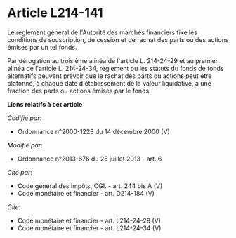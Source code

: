 # Article L214-141

Le règlement général de l'Autorité des marchés financiers fixe les conditions de souscription, de cession et de rachat des
parts ou des actions émises par un tel fonds.

Par dérogation au troisième alinéa de l'article L. 214-24-29 et au premier alinéa de l'article L. 214-24-34, règlement ou les
statuts du fonds de fonds alternatifs peuvent prévoir que le rachat des parts ou actions peut être plafonné, à chaque date
d'établissement de la valeur liquidative, à une fraction des parts ou actions émises par le fonds.

**Liens relatifs à cet article**

_Codifié par_:

  - Ordonnance n°2000-1223 du 14 décembre 2000 (V)

_Modifié par_:

  - Ordonnance n°2013-676 du 25 juillet 2013 - art. 6

_Cité par_:

  - Code général des impôts, CGI. - art. 244 bis A (V)
  - Code monétaire et financier - art. D214-184 (V)

_Cite_:

  - Code monétaire et financier - art. L214-24-29 (V)
  - Code monétaire et financier - art. L214-24-34 (V)
